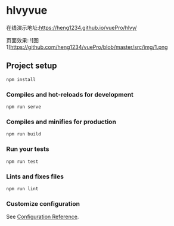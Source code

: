 # hlvyvue

在线演示地址:https://heng1234.github.io/vuePro/hlvy/


页面效果:
![图1]https://github.com/heng1234/vuePro/blob/master/src/img/1.png


## Project setup
```
npm install
```

### Compiles and hot-reloads for development
```
npm run serve
```

### Compiles and minifies for production
```
npm run build
```

### Run your tests
```
npm run test
```

### Lints and fixes files
```
npm run lint
```

### Customize configuration
See [Configuration Reference](https://cli.vuejs.org/config/).
